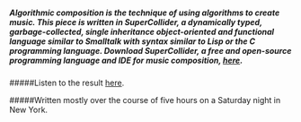 ##### Algorithmic composition is the technique of using algorithms to create music. This piece is written in SuperCollider, a dynamically typed, garbage-collected, single inheritance object-oriented and functional language similar to Smalltalk with syntax similar to Lisp or the C programming language. Download SuperCollider, a free and open-source programming language and IDE for music composition, [here](http://supercollider.github.io/download).

#####Listen to the result [here](https://carroway.bandcamp.com/track/its-all-in-your-head).

#####Written mostly over the course of five hours on a Saturday night in New York. 
